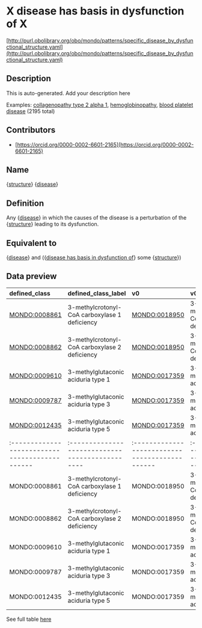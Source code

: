 # X disease has basis in dysfunction of X 

[http://purl.obolibrary.org/obo/mondo/patterns/specific_disease_by_dysfunctional_structure.yaml](http://purl.obolibrary.org/obo/mondo/patterns/specific_disease_by_dysfunctional_structure.yaml)
## Description 

This is auto-generated. Add your description here

Examples: [collagenopathy type 2 alpha 1](http://purl.obolibrary.org/obo/MONDO_0022800), [hemoglobinopathy](http://purl.obolibrary.org/obo/MONDO_0044348), [blood platelet disease](http://purl.obolibrary.org/obo/MONDO_0002245) (2195 total)
## Contributors 
* [https://orcid.org/0000-0002-6601-2165](https://orcid.org/0000-0002-6601-2165) 
## Name 

{[structure](http://www.w3.org/2002/07/owl#Thing)} {[disease](http://purl.obolibrary.org/obo/MONDO_0000001)}

## Definition 

Any {[disease](http://purl.obolibrary.org/obo/MONDO_0000001)} in which the causes of the disease is a perturbation of the {[structure](http://www.w3.org/2002/07/owl#Thing)} leading to its dysfunction.

## Equivalent to 

{[disease](http://purl.obolibrary.org/obo/MONDO_0000001)} and ({[disease has basis in dysfunction of](http://purl.obolibrary.org/obo/RO_0004020)} some {[structure](http://www.w3.org/2002/07/owl#Thing)})

## Data preview 
| defined_class                                | defined_class_label                           | v0                                           | v0_label                                    | v1                                | v1_label   |
|:---------------------------------------------|:----------------------------------------------|:---------------------------------------------|:--------------------------------------------|:----------------------------------|:-----------|
| [MONDO:0008861](http://purl.obolibrary.org/obo/MONDO_0008861) | 3-methylcrotonyl-CoA carboxylase 1 deficiency | [MONDO:0018950](http://purl.obolibrary.org/obo/MONDO_0018950) | 3-methylcrotonyl-CoA carboxylase deficiency | http://identifiers.org/hgnc/6936  | MCCC1      |
| [MONDO:0008862](http://purl.obolibrary.org/obo/MONDO_0008862) | 3-methylcrotonyl-CoA carboxylase 2 deficiency | [MONDO:0018950](http://purl.obolibrary.org/obo/MONDO_0018950) | 3-methylcrotonyl-CoA carboxylase deficiency | http://identifiers.org/hgnc/6937  | MCCC2      |
| [MONDO:0009610](http://purl.obolibrary.org/obo/MONDO_0009610) | 3-methylglutaconic aciduria type 1            | [MONDO:0017359](http://purl.obolibrary.org/obo/MONDO_0017359) | 3-methylglutaconic aciduria                 | http://identifiers.org/hgnc/890   | AUH        |
| [MONDO:0009787](http://purl.obolibrary.org/obo/MONDO_0009787) | 3-methylglutaconic aciduria type 3            | [MONDO:0017359](http://purl.obolibrary.org/obo/MONDO_0017359) | 3-methylglutaconic aciduria                 | http://identifiers.org/hgnc/8142  | OPA3       |
| [MONDO:0012435](http://purl.obolibrary.org/obo/MONDO_0012435) | 3-methylglutaconic aciduria type 5            | [MONDO:0017359](http://purl.obolibrary.org/obo/MONDO_0017359) | 3-methylglutaconic aciduria                 | http://identifiers.org/hgnc/30528 | DNAJC19    || defined:class                                | defined:class:label                           | v0                                           | v0:label                                    | v1                                | v1:label   |
|:---------------------------------------------|:----------------------------------------------|:---------------------------------------------|:--------------------------------------------|:----------------------------------|:-----------|
| MONDO:0008861 | 3-methylcrotonyl-CoA carboxylase 1 deficiency | MONDO:0018950 | 3-methylcrotonyl-CoA carboxylase deficiency | http://identifiers.org/hgnc/6936  | MCCC1      |
| MONDO:0008862 | 3-methylcrotonyl-CoA carboxylase 2 deficiency | MONDO:0018950 | 3-methylcrotonyl-CoA carboxylase deficiency | http://identifiers.org/hgnc/6937  | MCCC2      |
| MONDO:0009610 | 3-methylglutaconic aciduria type 1            | MONDO:0017359 | 3-methylglutaconic aciduria                 | http://identifiers.org/hgnc/890   | AUH        |
| MONDO:0009787 | 3-methylglutaconic aciduria type 3            | MONDO:0017359 | 3-methylglutaconic aciduria                 | http://identifiers.org/hgnc/8142  | OPA3       |
| MONDO:0012435 | 3-methylglutaconic aciduria type 5            | MONDO:0017359 | 3-methylglutaconic aciduria                 | http://identifiers.org/hgnc/30528 | DNAJC19    |

See full table [here](https://github.com/monarch-initiative/mondo/blob/master/src/patterns/data/matches/specific_disease_by_dysfunctional_structure.tsv) 

